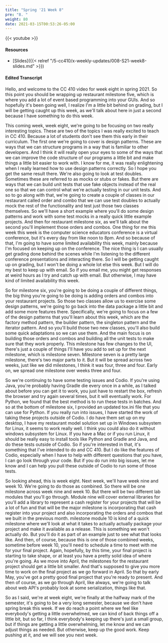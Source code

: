 ```yaml
---
title: "Spring '21 Week 8"
pre: "8. "
weight: 80
date: 2021-03-15T00:53:26-05:00
---
```


{{< youtube >}}

#### Resources

* [Slides]({{< relref "/5-cc410/x-weekly-updates/008-S21-week8-slides.md" >}})

#### Edited Transcript

Hello, and welcome to the CC 410 video for week eight in spring 2021. So this point you should be wrapping up restaurant milestone five, which is where you add a lot of event based programming into your GUIs. And so hopefully it's been going well, I realize I'm a little bit behind on grading, but I will be getting caught up this week, as we'll talk about here in just a second because I have something to do this week. 

This coming week, week eight, we're going to be focusing on two really interesting topics. These are two of the topics I was really excited to teach in CC 410. Because a lot of students don't see them this early in their curriculum. The first one we're going to cover is design patterns. These are ways that we can structure programs in a way that is familiar to other developers. And I think it will really open your eyes to some of the ways that we can improve the code structure of our programs a little bit and make things a little bit easier to work with. I know for me, it was really enlightening when I really learned how to use design patterns correctly. So I hope you get the same result there. We're also going to look at test doubles. Sometimes these are referred to as mocks or stubs or fakes. But there are ways that we can build unit tests that use fake objects instead of the real one so that we can control what we're actually testing in our unit tests. And so to go along with that, we're going to create a couple of classes in our restaurant called order and combo that we can use test doubles to actually mock the rest of the functionality and test just those two classes themselves. So we'll have a short example where you'll do some design patterns and work with some test mocks in a really quick little example projects. And then for restaurant milestone six, as we'll talk about the second you'll implement those orders and combos. One thing for me this week this week is the computer science educators conference is a virtual conference, but it's every day from like noon to 8pm. And so because of that, I'm going to have some limited availability this week, mainly because I'm focused on keeping up on the conference. The nice thing is I can usually get grading done behind the scenes while I'm listening to the different conference presentations and interacting there. So I will be getting caught up on grading, but I won't be doing a whole lot else this week. But I will do my best to keep up with email. So if you email me, you might get responses at weird hours as I try and catch up with email. But otherwise, I may have kind of limited availability this week. 

So for milestone six, you're going to be doing a couple of different things, the big thing you're going to be doing is adding orders and combos into your restaurant projects. So those two classes allow us to exercise some design patterns, we're going to go back into the data package a little bit and add some more features there. Specifically, we're going to focus on a few of the design patterns that you'll learn about this week, which are the factory method pattern, the builder pattern, the singleton pattern and the iterator pattern. And so you'll build those two new classes, you'll also build some quick adaptations so we can use them. And the main focus is on building those orders and combos and building all the unit tests to make sure that they work properly. This milestone has few changes to the UI, there's just a couple of things I'll have you add to set up for the next milestone, which is milestone seven. Milestone seven is a pretty large milestone, there's two major parts to it. But it will be spread across two weeks, just like we did milestones, I think it was four, three and four. Early on, we spread one milestone over weeks three and four. 

So we're continuing to have some testing issues and Codio. If you're using Java, you're probably having Gradle die every once in a while, as I talked about before you can get it to work, you just have to restart the box, refresh the browser and try again several times, but it will eventually work. For Python, we found that the best method is to run these tests in batches. And so at the bottom of milestone six, I provided an updated tox.ini file that you can use for Python. If you really run into issues, I have started the work of taking these projects outside of Codio. I do have them set up on my desktop, I have my restaurant model solution set up in Windows subsystem for Linux, it seems to work really well. I think you could also do it without windows subsystem for Linux. If you have a Mac or if you run Linux, it should be really easy to install tools like Python and Gradle and Java, and do these tests outside of Codio. So if you're interested in that, it's something that I've intended to do and CC 410. But I do like the features of Codio, especially when I have to help with different questions that you have, I can go look through your code. But if you do run into big issues, let me know and I can help you pull these outside of Codio to run some of those tests. 

So looking ahead, this is week eight. Next week, we'll have week nine and week 10. We're going to do those as combined. So there will be one milestone across week nine and week 10. But there will be two different lab modules that you'll go through. Module nine will cover external libraries for you'll add a library to represent a cash register for your projects that will be a lot of fun and that will be the major milestone is incorporating that cash register into your project and also incorporating the orders and combos that we built in the previous month. milestone module 10 is kind of a quick milestone where we'll look at what it takes to actually actually package your project and make it available as a release. This is something we won't actually do. But you'll do it as part of an example just to see what that looks like. And then, of course, because this is one of those combined weeks, sometime before week 10, you'll need to schedule a time to meet with me for your final project. Again, hopefully, by this time, your final project is starting to take shape, or at least you have a pretty solid idea of where you're going. As we move into April, the milestones for the restaurant project should get a little bit smaller. And that's supposed to give you more time to work on the final project as we go forward in April. So that by early May, you've got a pretty good final project that you're ready to present. And then of course, as we go through April, like always, we're going to talk about web API's probably look at some serialization, things like that. 

So as I said, we're at week eight, we're finally at the halfway mark of the semester, it's going to be a very long semester, because we don't have spring break this week. If we do reach a point where we feel like everybody's getting a little overwhelmed, we can kind of back things off a little bit, but so far, I think everybody's keeping up there's just a small group, but if things are getting a little overwhelming, let me know and we can adjust things as needed. But otherwise, keep up the good work. Keep pushing at it, and we will see you next week. 

